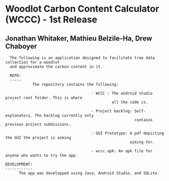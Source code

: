 # Woodlot Carbon Content Calculator (WCCC) - 1st Release
## Jonathan Whitaker, Mathieu Belzile-Ha, Drew Chaboyer

      The following is an application designed to facilitate tree data collection for a woodlot 
      and approximate the carbon content in it.

      REPO:
      -----
                The repository contains the following:
                
                                          - WCCC : The android studio project root folder. This is where
                                                   all the code is.
                                                   
                                          - Project backlog: Self-explanatory. The backlog currently only
                                                             contains previous project submissions.
                                                             
                                          - GUI Prototype: A pdf depicting the GUI the project is aiming
                                                           aiming for.
                                                           
                                          - wccc.apk: An apk file for anyone who wants to try the app.

    DEVELOPMENT:
    ------------
          The app was developped using Java, Android Studio, and SQLite.

